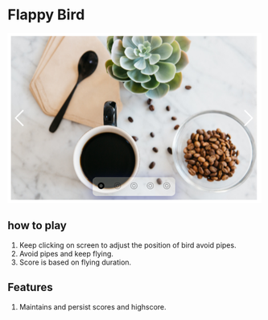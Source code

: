 # Flappy Bird

![alt text](https://github.com/prashant1gh/image-carousel/blob/gh-pages/images/Screenshot1.png?raw=true)

## how to play

1. Keep clicking on screen to adjust the position of bird avoid pipes.
2. Avoid pipes and keep flying.
3. Score is based on flying duration.

## Features

1. Maintains and persist scores and highscore.
